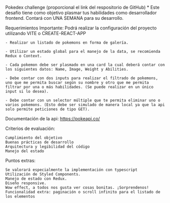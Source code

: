 Pokedex challenge (proporcional el link del respositorio de GitHub) *
Este desafío tiene como objetivo plasmar tus habilidades como desarrollador frontend. Contará con UNA SEMANA para su desarrollo. 

Requerimientos 
Importante: Podrá realizar la configuración del proyecto utilizando VITE o CREATE-REACT-APP

    - Realizar un listado de pokemons en forma de galería.

    - Utilizar un estado global para el manejo de la data, se recomienda Redux o Context.

    - Cada pokemon debe ser plasmado en una card la cual deberá contar con los siguientes datos: Name, Image, Weight y Abilities.

    - Debe contar con dos inputs para realizar el filtrado de pokemons, uno que me permita buscar según su nombre y otro que me permita filtrar por una o más habilidades. (Se puede realizar en un único input si lo desea).

    - Debe contar con un selector múltiple que te permita eliminar uno o varios pokemons. (Esto debe ser simulado de manera local ya que la api solo permite peticiones de tipo GET). 

Documentación de la api: https://pokeapi.co/ 

Criterios de evaluación:

    Cumplimiento del objetivo
    Buenas prácticas de desarrollo
    Arquitectura y legibilidad del código
    Manejo del estado 

Puntos extras:

    Se valorará especialmente la implementación con typescript
    Utilización de Styled Components.
    Manejo de estado con Redux.
    Diseño responsive. 
    Wow effect, a todos nos gusta ver cosas bonitas. ¡Sorprendenos! 
    Funcionalidad extra: paginación o scroll infinito para el listado de los elementos  